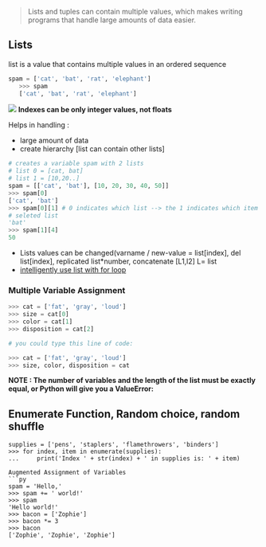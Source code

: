 > Lists and tuples can contain multiple values, which makes writing programs that handle large amounts of data easier.

## Lists 
list is a value that contains multiple values in an ordered sequence
```py
spam = ['cat', 'bat', 'rat', 'elephant']
   >>> spam
   ['cat', 'bat', 'rat', 'elephant']
``` 
![](https://automatetheboringstuff.com/2e/images/000090.jpg)
**Indexes can be only integer values, not floats**

Helps in handling : 
- large amount of data 
- create hierarchy [list can contain other lists]

```py
# creates a variable spam with 2 lists
# list 0 = [cat, bat]
# list 1 = [10,20..]
spam = [['cat', 'bat'], [10, 20, 30, 40, 50]]
>>> spam[0]
['cat', 'bat']
>>> spam[0][1] # 0 indicates which list --> the 1 indicates which item in 
# seleted list
'bat'
>>> spam[1][4]
50
```
- Lists values can be changed(varname / new-value = list[index], del list[index], replicated list*number, concatenate [L1,l2] L= list
- [intelligently use list with for loop]()

### Multiple Variable Assignment 

```py
>>> cat = ['fat', 'gray', 'loud']
>>> size = cat[0]
>>> color = cat[1]
>>> disposition = cat[2]

# you could type this line of code:

>>> cat = ['fat', 'gray', 'loud']
>>> size, color, disposition = cat
```

**NOTE : The number of variables and the length of the list must be exactly equal, or Python will give you a ValueError:**

## Enumerate Function, Random choice, random shuffle
```
supplies = ['pens', 'staplers', 'flamethrowers', 'binders']
>>> for index, item in enumerate(supplies):
...     print('Index ' + str(index) + ' in supplies is: ' + item)

Augmented Assignment of Variables
```py
spam = 'Hello,'
>>> spam += ' world!'
>>> spam
'Hello world!'
>>> bacon = ['Zophie']
>>> bacon *= 3
>>> bacon
['Zophie', 'Zophie', 'Zophie']
```
